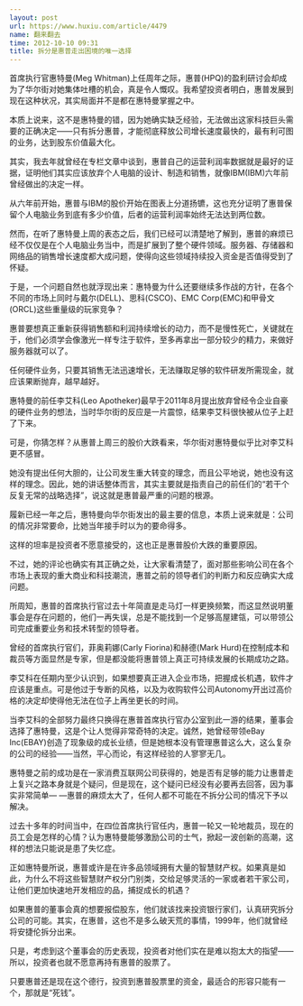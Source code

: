 ```yaml
---
layout: post
url: https://www.huxiu.com/article/4479
name: 翻来翻去
time: 2012-10-10 09:31
title: 拆分是惠普走出困境的唯一选择
---
```

首席执行官惠特曼(Meg Whitman)上任周年之际，惠普(HPQ)的盈利研讨会却成为了华尔街对她集体吐槽的机会，真是令人慨叹。我希望投资者明白，惠普发展到现在这种状况，其实局面并不是都在惠特曼掌握之中。

本质上说来，这不是惠特曼的错，因为她确实缺乏经验，无法做出这家科技巨头需要的正确决定——只有拆分惠普，才能彻底释放公司增长速度最快的，最有利可图的业务，达到股东价值最大化。

其实，我去年就曾经在专栏文章中谈到，惠普自己的运营利润率数据就是最好的证据，证明他们其实应该放弃个人电脑的设计、制造和销售，就像IBM(IBM)六年前曾经做出的决定一样。

从六年前开始，惠普与IBM的股价开始在图表上分道扬镳，这也充分证明了惠普保留个人电脑业务到底有多少价值，后者的运营利润率始终无法达到两位数。

然而，在听了惠特曼上周的表态之后，我们已经可以清楚地了解到，惠普的麻烦已经不仅仅是在个人电脑业务当中，而是扩展到了整个硬件领域。服务器、存储器和网络品的销售增长速度都大成问题，使得向这些领域持续投入资金是否值得受到了怀疑。

于是，一个问题自然也就浮现出来：惠特曼为什么还要继续多作战的方针，在各个不同的市场上同时与戴尔(DELL)、思科(CSCO)、EMC Corp(EMC)和甲骨文(ORCL)这些重量级的玩家竞争？

惠普要想真正重新获得销售额和利润持续增长的动力，而不是慢性死亡，关键就在于，他们必须学会像激光一样专注于软件，至多再拿出一部分较少的精力，来做好服务器就可以了。

任何硬件业务，只要其销售无法迅速增长，无法赚取足够的软件研发所需现金，就应该果断抛弃，越早越好。

惠特曼的前任李艾科(Leo Apotheker)最早于2011年8月提出放弃曾经令企业自豪的硬件业务的想法，当时华尔街的反应是一片震惊，结果李艾科很快被从位子上赶了下来。

可是，你猜怎样？从惠普上周三的股价大跌看来，华尔街对惠特曼似乎比对李艾科更不感冒。

她没有提出任何大胆的，让公司发生重大转变的理念，而且公平地说，她也没有这样的理念。因此，她的讲话整体而言，其实主要就是指责自己的前任们的“若干个反复无常的战略选择”，说这就是惠普最严重的问题的根源。

履新已经一年之后，惠特曼向华尔街发出的最主要的信息，本质上说来就是：公司的情况非常要命，比她当年接手时以为的要命得多。

这样的坦率是投资者不愿意接受的，这也正是惠普股价大跌的重要原因。

不过，她的评论也确实有其正确之处，让大家看清楚了，面对那些影响公司在各个市场上表现的重大商业和科技潮流，惠普之前的领导者们的判断力和反应确实大成问题。

所周知，惠普的首席执行官过去十年简直是走马灯一样更换频繁，而这显然说明董事会是存在问题的，他们一再失误，总是不能找到一个足够高屋建瓴，可以带领公司完成重要业务和技术转型的领导者。

曾经的首席执行官们，菲奥莉娜(Carly Fiorina)和赫德(Mark Hurd)在控制成本和裁员等方面显然是专家，但是都没能将惠普领上真正可持续发展的长期成功之路。

李艾科在任期内至少认识到，如果想要真正进入企业市场，把握成长机遇，软件才应该是重点。可是他过于专断的风格，以及为收购软件公司Autonomy开出过高价格的决定却使得他无法在位子上再坐更长的时间。

当李艾科的全部努力最终只换得在惠普首席执行官办公室到此一游的结果，董事会选择了惠特曼，这是个让人觉得非常奇特的决定。诚然，她曾经带领eBay Inc(EBAY)创造了现象级的成长业绩，但是她根本没有管理惠普这么大，这么复杂的公司的经验——当然，平心而论，有这样经验的人寥寥无几。

惠特曼之前的成功是在一家消费互联网公司获得的，她是否有足够的能力让惠普走上复兴之路本身就是个疑问，但是现在，这个疑问已经没有必要再去回答，因为事实非常简单— —惠普的麻烦太大了，任何人都不可能在不拆分公司的情况下予以解决。

过去十多年的时间当中，在四位首席执行官任内，惠普一轮又一轮地裁员，现在的员工会是怎样的心情？认为惠特曼能够激励公司的士气，掀起一波创新的高潮，这样的想法只能说是患了失忆症。

正如惠特曼所说，惠普或许是在许多品领域拥有大量的智慧财产权。如果真是如此，为什么不将这些智慧财产权分门别类，交给足够灵活的一家或者若干家公司，让他们更加快速地开发相应的品，捕捉成长的机遇？

如果惠普的董事会真的想要报偿股东，他们就该找来投资银行家们，认真研究拆分公司的可能。其实，在惠普，这也不是多么破天荒的事情，1999年，他们就曾经将安捷伦拆分出来。

只是，考虑到这个董事会的历史表现，投资者对他们实在是难以抱太大的指望——所以，投资者也就不愿意再持有惠普的股票了。

只要惠普还是现在这个德行，投资到惠普股票里的资金，最适合的形容只能有一个，那就是“死钱”。

